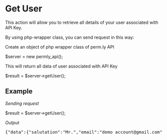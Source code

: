 <H1>Get User</H1>

This action will allow you to retrieve all details of your user associated with API Key.

By using php-wrapper class, you can send request in this way:

Create an object of php wrapper class of perm.ly API

$server = new permly_api(); 

This will return all data of user associated with API Key

$result = $server->getUser();

<H2>Example</H2>

<I>Sending request</I>

$result = $server->getUser();

<I>Output</I>

<pre>
{"data":{"salutation":"Mr.","email":"demo_account@gmail.com","firstname":"Demo","name":"User","timezone":"Europe\/Berlin","date_format":"dm","time_format":"24h","last_login":"1351855109","invalid_email":"0","profile_image":"0","profile_image_url":{"30":"1415_profile_30.png","41":"1415_profile_41.png","100":"1415_profile_100.png"},"connected_sso_providers":"","user_details":[],"password_blank":0},"accounts":[{"prim_uid":"1416","autoid":"3059","email":"demo_account@gmail.com","name":"Demo User","package":"","special_price":"0.00","status":"Trial","account_key":"Permly Demo","vat_id":"","application":"Perm.ly","registration_date":"11\/02\/2012 11:18","zip":"","country":"","street":"","package_until":"01\/19\/2038 03:14","fs_key":"5b4amhmvpwzwwctc","custom_logo":"","file_storage":"","system_usage":"","is_administrator":true}],"sso_details":[],"account_details":[]}
</pre>
